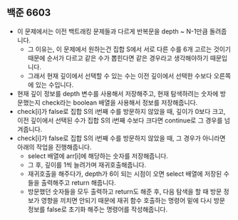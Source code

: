 ## 백준 6603
- 이 문제에서는 이전 백트래킹 문제들과 다르게 반복문을 depth ~ N-1만큼 돌려줍니다.
  - 그 이유는, 이 문제에서 원하는건 집합 S에서 서로 다른 수를 6개 고르는 것이기 때문에 순서가 다르고 같은 수가 뽑힌다면 같은 경우라고 생각해야하기 때문입니다.
  - 그래서 현재 깊이에서 선택할 수 있는 수는 이전 깊이에서 선택한 수보다 오른쪽에 있는 수입니다.
- 현재 깊이 정보를 depth 변수를 사용해서 저장해주고, 현재 탐색하려는 숫자에 방문했는지 check라는 boolean 배열을 사용해서 정보를 저장해줍니다.
- check[i]가 false로 집합 S의 i번째 수를 방문하지 않았을 때, 깊이가 0보다 크고, 이전 깊이에서 선택된 수가 집합 S의 i번째 수보다 크다면 continue로 그 경우를 넘겨줍니다.
- check[i]가 false로 집합 S의 i번째 수를 방문하지 않았을 때, 그 경우가 아니라면 아래의 작업을 진행해줍니다.
  - select 배열에 arr[i]에 해당하는 숫자를 저장해줍니다.
  - 그 후, 깊이를 1씩 늘려가며 재귀호출해줍니다.
  - 재귀호출을 해주다가, depth가 6이 되는 시점이 오면 select 배열에 저장된 수들을 출력해주고  return 해줍니다.
  - 방문했던 숫자들을 모두 출력하고 return도 해준 후, 다음 탐색을 할 때 방문 정보가 영향을 끼치면 안되기 때문에 재귀 함수 호출하는 명령어 밑에 다시 방문 정보를 false로 초기화 해주는 명령어를 작성해줍니다.
